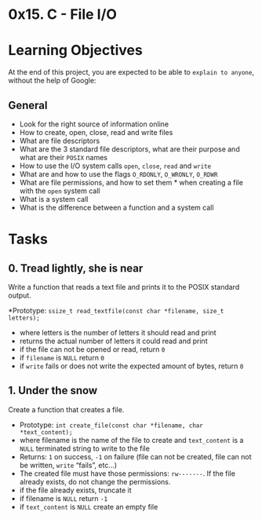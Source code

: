 # 0x15. C - File I/O

# Learning Objectives
At the end of this project, you are expected to be able to `explain to anyone`, without the help of Google:

##  General
* Look for the right source of information online
* How to create, open, close, read and write files
* What are file descriptors
* What are the 3 standard file descriptors, what are their purpose and what are their `POSIX` names
* How to use the I/O system calls `open`, `close`, `read` and `write`
* What are and how to use the flags `O_RDONLY`, `O_WRONLY`, `O_RDWR`
* What are file permissions, and how to set them * when creating a file with the `open` system call
* What is a system call
* What is the difference between a function and a system call

# Tasks
## 0. Tread lightly, she is near
Write a function that reads a text file and prints it to the POSIX standard output.

*Prototype: `ssize_t read_textfile(const char *filename, size_t letters);`
* where letters is the number of letters it should read and print
* returns the actual number of letters it could read and print
* if the file can not be opened or read, return `0`
* if `filename` is `NULL` return `0`
* if `write` fails or does not write the expected amount of bytes, return `0`

## 1. Under the snow
Create a function that creates a file.

* Prototype: `int create_file(const char *filename, char *text_content);`
* where filename is the name of the file to create and `text_content` is a `NULL` terminated string to write to the file
* Returns: `1` on success, `-1` on failure (file can not be created, file can not be written, `write` “fails”, etc…)
* The created file must have those permissions: `rw-------`. If the file already exists, do not change the permissions.
* if the file already exists, truncate it
* if filename is `NULL` return `-1`
* if `text_content` is `NULL` create an empty file